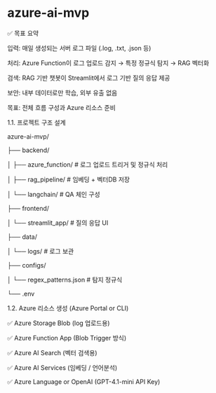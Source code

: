# azure-ai-mvp

✅ 목표 요약

입력: 매일 생성되는 서버 로그 파일 (.log, .txt, .json 등)

처리: Azure Function이 로그 업로드 감지 → 특정 정규식 탐지 → RAG 벡터화

검색: RAG 기반 챗봇이 Streamlit에서 로그 기반 질의 응답 제공

보안: 내부 데이터로만 학습, 외부 유출 없음

목표: 전체 흐름 구성과 Azure 리소스 준비

1.1. 프로젝트 구조 설계

azure-ai-mvp/

├── backend/

│         ├── azure_function/       # 로그 업로드 트리거 및 정규식 처리

│         ├── rag_pipeline/         # 임베딩 + 벡터DB 저장

│         └── langchain/            # QA 체인 구성

├── frontend/

│         └── streamlit_app/        # 질의 응답 UI

├── data/

│         └── logs/                 # 로그 보관

├── configs/

│         └── regex_patterns.json   # 탐지 정규식

└── .env

1.2. Azure 리소스 생성 (Azure Portal or CLI)

✅ Azure Storage Blob (log 업로드용)

✅ Azure Function App (Blob Trigger 방식)

✅ Azure AI Search (벡터 검색용)

✅ Azure AI Services (임베딩 / 언어분석)

✅ Azure Language or OpenAI (GPT-4.1-mini API Key)
